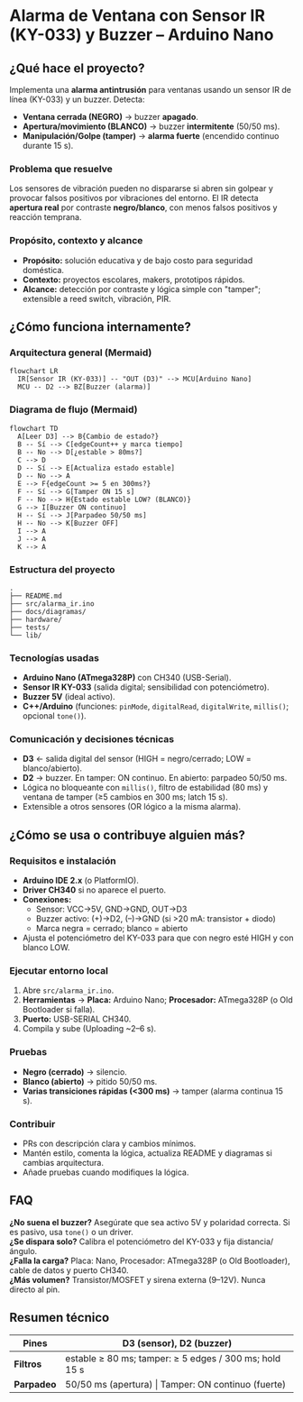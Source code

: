 # Alarma de Ventana con Sensor IR (KY-033) y Buzzer – Arduino Nano

## ¿Qué hace el proyecto?
Implementa una **alarma antintrusión** para ventanas usando un sensor IR de línea (KY-033) y un buzzer. Detecta:
- **Ventana cerrada (NEGRO)** → buzzer **apagado**.
- **Apertura/movimiento (BLANCO)** → buzzer **intermitente** (50/50 ms).
- **Manipulación/Golpe (tamper)** → **alarma fuerte** (encendido continuo durante 15 s).

### Problema que resuelve
Los sensores de vibración pueden no dispararse si abren sin golpear y provocar falsos positivos por vibraciones del entorno. El IR detecta **apertura real** por contraste **negro/blanco**, con menos falsos positivos y reacción temprana.

### Propósito, contexto y alcance
- **Propósito:** solución educativa y de bajo costo para seguridad doméstica.
- **Contexto:** proyectos escolares, makers, prototipos rápidos.
- **Alcance:** detección por contraste y lógica simple con "tamper"; extensible a reed switch, vibración, PIR.

## ¿Cómo funciona internamente?

### Arquitectura general (Mermaid)
```mermaid
flowchart LR
  IR[Sensor IR (KY-033)] -- "OUT (D3)" --> MCU[Arduino Nano]
  MCU -- D2 --> BZ[Buzzer (alarma)]
```

### Diagrama de flujo (Mermaid)
```mermaid
flowchart TD
  A[Leer D3] --> B{Cambio de estado?}
  B -- Sí --> C[edgeCount++ y marca tiempo]
  B -- No --> D[¿estable > 80ms?]
  C --> D
  D -- Sí --> E[Actualiza estado estable]
  D -- No --> A
  E --> F{edgeCount >= 5 en 300ms?}
  F -- Sí --> G[Tamper ON 15 s]
  F -- No --> H{Estado estable LOW? (BLANCO)}
  G --> I[Buzzer ON continuo]
  H -- Sí --> J[Parpadeo 50/50 ms]
  H -- No --> K[Buzzer OFF]
  I --> A
  J --> A
  K --> A
```

### Estructura del proyecto
```
.
├── README.md
├── src/alarma_ir.ino
├── docs/diagramas/
├── hardware/
├── tests/
└── lib/
```

### Tecnologías usadas

- **Arduino Nano (ATmega328P)** con CH340 (USB-Serial).
- **Sensor IR KY-033** (salida digital; sensibilidad con potenciómetro).
- **Buzzer 5V** (ideal activo).
- **C++/Arduino** (funciones: `pinMode`, `digitalRead`, `digitalWrite`, `millis()`; opcional `tone()`).

### Comunicación y decisiones técnicas

- **D3** ← salida digital del sensor (HIGH = negro/cerrado; LOW = blanco/abierto).
- **D2** → buzzer. En tamper: ON continuo. En abierto: parpadeo 50/50 ms.
- Lógica no bloqueante con `millis()`, filtro de estabilidad (80 ms) y ventana de tamper (≥5 cambios en 300 ms; latch 15 s).
- Extensible a otros sensores (OR lógico a la misma alarma).

## ¿Cómo se usa o contribuye alguien más?

### Requisitos e instalación

- **Arduino IDE 2.x** (o PlatformIO).
- **Driver CH340** si no aparece el puerto.
- **Conexiones:**
  - Sensor: VCC→5V, GND→GND, OUT→D3
  - Buzzer activo: (+)→D2, (–)→GND (si >20 mA: transistor + diodo)
  - Marca negra = cerrado; blanco = abierto
- Ajusta el potenciómetro del KY-033 para que con negro esté HIGH y con blanco LOW.

### Ejecutar entorno local

1. Abre `src/alarma_ir.ino`.
2. **Herramientas** → **Placa:** Arduino Nano; **Procesador:** ATmega328P (o Old Bootloader si falla).
3. **Puerto:** USB-SERIAL CH340.
4. Compila y sube (Uploading ~2–6 s).

### Pruebas

- **Negro (cerrado)** → silencio.
- **Blanco (abierto)** → pitido 50/50 ms.
- **Varias transiciones rápidas (<300 ms)** → tamper (alarma continua 15 s).

### Contribuir

- PRs con descripción clara y cambios mínimos.
- Mantén estilo, comenta la lógica, actualiza README y diagramas si cambias arquitectura.
- Añade pruebas cuando modifiques la lógica.

## FAQ

**¿No suena el buzzer?** Asegúrate que sea activo 5V y polaridad correcta. Si es pasivo, usa `tone()` o un driver.  
**¿Se dispara solo?** Calibra el potenciómetro del KY-033 y fija distancia/ángulo.  
**¿Falla la carga?** Placa: Nano, Procesador: ATmega328P (o Old Bootloader), cable de datos y puerto CH340.  
**¿Más volumen?** Transistor/MOSFET y sirena externa (9–12V). Nunca directo al pin.

## Resumen técnico

| **Pines**   | D3 (sensor), D2 (buzzer)                           |
|-------------|---------------------------------------------------|
| **Filtros** | estable ≥ 80 ms; tamper: ≥ 5 edges / 300 ms; hold 15 s |
| **Parpadeo**| 50/50 ms (apertura) \| Tamper: ON continuo (fuerte) |
